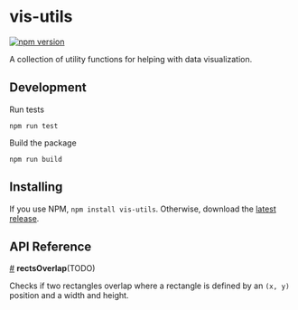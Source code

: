 # vis-utils

[![npm version](https://badge.fury.io/js/vis-utils.svg)](https://badge.fury.io/js/vis-utils)

A collection of utility functions for helping with data visualization.

## Development

Run tests

```
npm run test
```

Build the package

```
npm run build
```

## Installing

If you use NPM, `npm install vis-utils`. Otherwise, download the [latest release](https://github.com/pbeshai/vis-utils/releases/latest).

## API Reference

<a href="#rectsOverlap" name="rectsOverlap">#</a> <b>rectsOverlap</b>(TODO)

Checks if two rectangles overlap where a rectangle is defined by an `(x, y)` position and a width and height.
